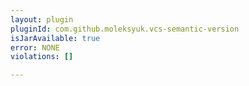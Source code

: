 ```yaml
---
layout: plugin
pluginId: com.github.moleksyuk.vcs-semantic-version
isJarAvailable: true
error: NONE
violations: []

---
```

